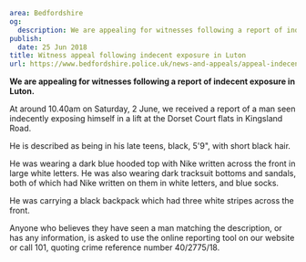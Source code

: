 ```yaml
area: Bedfordshire
og:
  description: We are appealing for witnesses following a report of indecent exposure in Luton.
publish:
  date: 25 Jun 2018
title: Witness appeal following indecent exposure in Luton
url: https://www.bedfordshire.police.uk/news-and-appeals/appeal-indecent-exposure-luton-june2018
```

**We are appealing for witnesses following a report of indecent exposure in Luton.**

At around 10.40am on Saturday, 2 June, we received a report of a man seen indecently exposing himself in a lift at the Dorset Court flats in Kingsland Road.

He is described as being in his late teens, black, 5'9", with short black hair.

He was wearing a dark blue hooded top with Nike written across the front in large white letters. He was also wearing dark tracksuit bottoms and sandals, both of which had Nike written on them in white letters, and blue socks.

He was carrying a black backpack which had three white stripes across the front.

Anyone who believes they have seen a man matching the description, or has any information, is asked to use the online reporting tool on our website or call 101, quoting crime reference number 40/2775/18.
